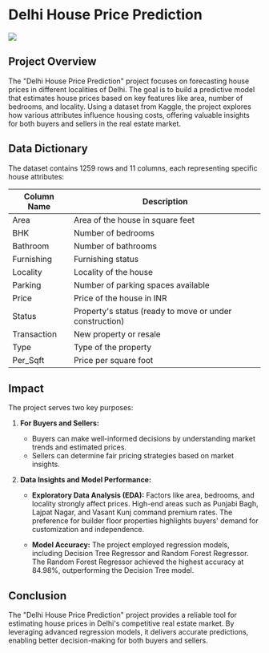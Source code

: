 # Delhi House Price Prediction

![](https://m.economictimes.com/thumb/height-450,width-600,imgsize-201544,msid-80555468/1.jpg)

## Project Overview
The "Delhi House Price Prediction" project focuses on forecasting house prices in different localities of Delhi. The goal is to build a predictive model that estimates house prices based on key features like area, number of bedrooms, and locality. Using a dataset from Kaggle, the project explores how various attributes influence housing costs, offering valuable insights for both buyers and sellers in the real estate market.

## Data Dictionary
The dataset contains 1259 rows and 11 columns, each representing specific house attributes:


| Column Name  | Description                          |
|--------------|--------------------------------------|
| Area         | Area of the house in square feet    |
| BHK          | Number of bedrooms                  |
| Bathroom     | Number of bathrooms                 |
| Furnishing   | Furnishing status                   |
| Locality     | Locality of the house               |
| Parking      | Number of parking spaces available  |
| Price        | Price of the house in INR           |
| Status       | Property's status (ready to move or under construction) |
| Transaction  | New property or resale              |
| Type         | Type of the property                |
| Per_Sqft     | Price per square foot               |

## Impact
The project serves two key purposes:

1. **For Buyers and Sellers:**
   - Buyers can make well-informed decisions by understanding market trends and estimated prices.
   - Sellers can determine fair pricing strategies based on market insights.

2. **Data Insights and Model Performance:**
   - **Exploratory Data Analysis (EDA):** Factors like area, bedrooms, and locality strongly affect prices. High-end areas such as Punjabi Bagh, Lajpat Nagar, and Vasant Kunj command premium rates. The preference for builder floor properties highlights buyers' demand for customization and independence.
   
   - **Model Accuracy:** The project employed regression models, including Decision Tree Regressor and Random Forest Regressor. The Random Forest Regressor achieved the highest accuracy at 84.98%, outperforming the Decision Tree model.

## Conclusion
The "Delhi House Price Prediction" project provides a reliable tool for estimating house prices in Delhi's competitive real estate market. By leveraging advanced regression models, it delivers accurate predictions, enabling better decision-making for both buyers and sellers.

